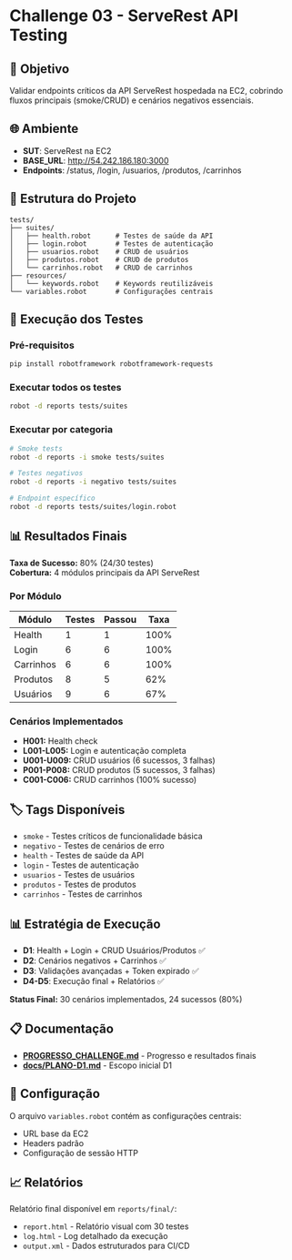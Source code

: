 # Challenge 03 - ServeRest API Testing

## 🎯 Objetivo
Validar endpoints críticos da API ServeRest hospedada na EC2, cobrindo fluxos principais (smoke/CRUD) e cenários negativos essenciais.

## 🌐 Ambiente
- **SUT**: ServeRest na EC2
- **BASE_URL**: http://54.242.186.180:3000
- **Endpoints**: /status, /login, /usuarios, /produtos, /carrinhos

## 📁 Estrutura do Projeto
```
tests/
├── suites/
│   ├── health.robot      # Testes de saúde da API
│   ├── login.robot       # Testes de autenticação
│   ├── usuarios.robot    # CRUD de usuários
│   ├── produtos.robot    # CRUD de produtos
│   └── carrinhos.robot   # CRUD de carrinhos
├── resources/
│   └── keywords.robot    # Keywords reutilizáveis
└── variables.robot       # Configurações centrais
```

## 🚀 Execução dos Testes

### Pré-requisitos
```bash
pip install robotframework robotframework-requests
```

### Executar todos os testes
```bash
robot -d reports tests/suites
```

### Executar por categoria
```bash
# Smoke tests
robot -d reports -i smoke tests/suites

# Testes negativos
robot -d reports -i negativo tests/suites

# Endpoint específico
robot -d reports tests/suites/login.robot
```

## 📊 Resultados Finais

**Taxa de Sucesso:** 80% (24/30 testes)  
**Cobertura:** 4 módulos principais da API ServeRest

### Por Módulo
| Módulo | Testes | Passou | Taxa |
|--------|--------|--------|------|
| Health | 1 | 1 | 100% |
| Login | 6 | 6 | 100% |
| Carrinhos | 6 | 6 | 100% |
| Produtos | 8 | 5 | 62% |
| Usuários | 9 | 6 | 67% |

### Cenários Implementados
- **H001:** Health check
- **L001-L005:** Login e autenticação completa
- **U001-U009:** CRUD usuários (6 sucessos, 3 falhas)
- **P001-P008:** CRUD produtos (5 sucessos, 3 falhas)
- **C001-C006:** CRUD carrinhos (100% sucesso)

## 🏷️ Tags Disponíveis
- `smoke` - Testes críticos de funcionalidade básica
- `negativo` - Testes de cenários de erro
- `health` - Testes de saúde da API
- `login` - Testes de autenticação
- `usuarios` - Testes de usuários
- `produtos` - Testes de produtos
- `carrinhos` - Testes de carrinhos

## 📊 Estratégia de Execução
- **D1**: Health + Login + CRUD Usuários/Produtos ✅
- **D2**: Cenários negativos + Carrinhos ✅
- **D3**: Validações avançadas + Token expirado ✅
- **D4-D5**: Execução final + Relatórios ✅

**Status Final:** 30 cenários implementados, 24 sucessos (80%)

## 📋 Documentação
- **[PROGRESSO_CHALLENGE.md](PROGRESSO_CHALLENGE.md)** - Progresso e resultados finais
- **[docs/PLANO-D1.md](docs/PLANO-D1.md)** - Escopo inicial D1

## 🔧 Configuração
O arquivo `variables.robot` contém as configurações centrais:
- URL base da EC2
- Headers padrão
- Configuração de sessão HTTP

## 📈 Relatórios
Relatório final disponível em `reports/final/`:
- `report.html` - Relatório visual com 30 testes
- `log.html` - Log detalhado da execução
- `output.xml` - Dados estruturados para CI/CD